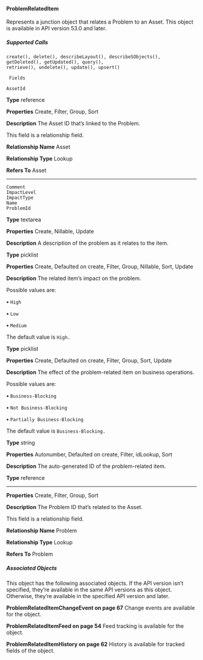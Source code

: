 #### ProblemRelatedItem

Represents a junction object that relates a Problem to an Asset. This object is available in API version 53.0 and later.

##### Supported Calls
```
create(), delete(), describeLayout(), describeSObjects(), getDeleted(), getUpdated(), query(),
retrieve(), undelete(), update(), upsert()

 Fields

```
```
AssetId

```

**Type**
reference

**Properties**
Create, Filter, Group, Sort

**Description**
The Asset ID that’s linked to the Problem.

This field is a relationship field.

**Relationship Name**
Asset

**Relationship Type**
Lookup

**Refers To**
Asset


-----

```
Comment
ImpactLevel
ImpactType
Name
ProblemId

```

**Type**
textarea

**Properties**
Create, Nillable, Update

**Description**
A description of the problem as it relates to the item.

**Type**
picklist

**Properties**
Create, Defaulted on create, Filter, Group, Nillable, Sort, Update

**Description**
The related item’s impact on the problem.

Possible values are:

**•** `High`

**•** `Low`

**•** `Medium`

The default value is `High.`

**Type**
picklist

**Properties**
Create, Defaulted on create, Filter, Group, Sort, Update

**Description**
The effect of the problem-related item on business operations.

Possible values are:

**•** `Business-Blocking`

**•** `Not Business-Blocking`

**•** `Partially Business-Blocking`

The default value is `Business-Blocking.`

**Type**
string

**Properties**
Autonumber, Defaulted on create, Filter, idLookup, Sort

**Description**
The auto-generated ID of the problem-related item.

**Type**
reference


-----

**Properties**
Create, Filter, Group, Sort

**Description**
The Problem ID that’s related to the Asset.

This field is a relationship field.

**Relationship Name**
Problem

**Relationship Type**
Lookup

**Refers To**
Problem

##### Associated Objects

This object has the following associated objects. If the API version isn’t specified, they’re available in the same API versions as this object.
Otherwise, they’re available in the specified API version and later.

**ProblemRelatedItemChangeEvent on page 67**
Change events are available for the object.

**ProblemRelatedItemFeed on page 54**
Feed tracking is available for the object.

**ProblemRelatedItemHistory on page 62**
History is available for tracked fields of the object.
